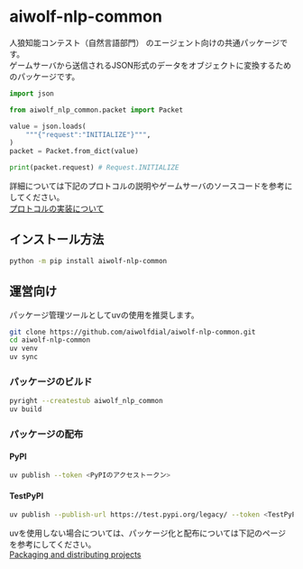 # aiwolf-nlp-common

人狼知能コンテスト（自然言語部門） のエージェント向けの共通パッケージです。\
ゲームサーバから送信されるJSON形式のデータをオブジェクトに変換するためのパッケージです。

```python
import json

from aiwolf_nlp_common.packet import Packet

value = json.loads(
    """{"request":"INITIALIZE"}""",
)
packet = Packet.from_dict(value)

print(packet.request) # Request.INITIALIZE
```

詳細については下記のプロトコルの説明やゲームサーバのソースコードを参考にしてください。\
[プロトコルの実装について](https://github.com/aiwolfdial/aiwolf-nlp-server/blob/main/doc/protocol.md)

## インストール方法

```bash
python -m pip install aiwolf-nlp-common
```

## 運営向け

パッケージ管理ツールとしてuvの使用を推奨します。

```bash
git clone https://github.com/aiwolfdial/aiwolf-nlp-common.git
cd aiwolf-nlp-common
uv venv
uv sync
```

### パッケージのビルド

```bash
pyright --createstub aiwolf_nlp_common
uv build
```

### パッケージの配布

#### PyPI

```bash
uv publish --token <PyPIのアクセストークン>
```

#### TestPyPI

```bash
uv publish --publish-url https://test.pypi.org/legacy/ --token <TestPyPIのアクセストークン>
```

uvを使用しない場合については、パッケージ化と配布については下記のページを参考にしてください。\
[Packaging and distributing projects](https://packaging.python.org/en/latest/guides/distributing-packages-using-setuptools/)
